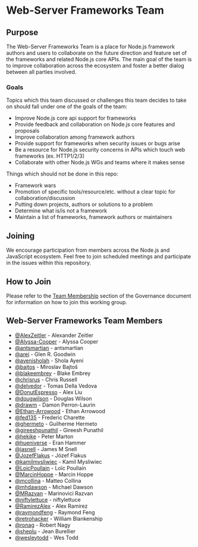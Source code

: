 # Web-Server Frameworks Team

## Purpose

The Web-Server Frameworks Team is a place for Node.js framework authors and users to collaborate on the
future direction and feature set of the frameworks and related Node.js core APIs.  The main goal of the
team is to improve collaboration across the ecosystem and foster a better dialog between all parties involved.

### Goals

Topics which this team discussed or challenges this team decides to take on should fall under one of the goals of the team:

- Improve Node.js core api support for frameworks
- Provide feedback and collaboration on Node.js core features and proposals
- Improve collaboration among framework authors
- Provide support for frameworks when security issues or bugs arise
- Be a resource for Node.js security concerns in APIs which touch web frameworks (ex. HTTP1/2/3)
- Collaborate with other Node.js WGs and teams where it makes sense

Things which should not be done in this repo:

- Framework wars
- Promotion of specific tools/resource/etc. without a clear topic for collaboration/discussion
- Putting down projects, authors or solutions to a problem
- Determine what is/is not a framework
- Maintain a list of frameworks, framework authors or maintainers

## Joining

We encourage participation from members across the Node.js and JavaScript
ecosystem. Feel free to join scheduled meetings and participate
in the issues within this repository.

## How to Join

Please refer to the [Team Membership](./GOVERNANCE.md#team-membership) section of the Governance document for information on how to join this working group.

## Web-Server Frameworks Team Members

<!-- ncu-team-sync.team(nodejs/web-server-frameworks) -->

- [@AlexZeitler](https://github.com/AlexZeitler) - Alexander Zeitler
- [@Alyssa-Cooper](https://github.com/Alyssa-Cooper) - Alyssa Cooper
- [@antsmartian](https://github.com/antsmartian) - antsmartian
- [@arei](https://github.com/arei) - Glen R. Goodwin
- [@ayenisholah](https://github.com/ayenisholah) - Shola Ayeni
- [@bajtos](https://github.com/bajtos) - Miroslav Bajtoš
- [@blakeembrey](https://github.com/blakeembrey) - Blake Embrey
- [@chrisrus](https://github.com/chrisrus) - Chris Russell
- [@delvedor](https://github.com/delvedor) - Tomas Della Vedova
- [@DonutEspresso](https://github.com/DonutEspresso) - Alex Liu
- [@dougwilson](https://github.com/dougwilson) - Douglas Wilson
- [@drawm](https://github.com/drawm) - Damon Perron-Laurin
- [@Ethan-Arrowood](https://github.com/Ethan-Arrowood) - Ethan Arrowood
- [@fed135](https://github.com/fed135) - Frederic Charette
- [@ghermeto](https://github.com/ghermeto) - Guilherme Hermeto
- [@gireeshpunathil](https://github.com/gireeshpunathil) - Gireesh Punathil
- [@hekike](https://github.com/hekike) - Peter Marton
- [@hueniverse](https://github.com/hueniverse) - Eran Hammer
- [@jasnell](https://github.com/jasnell) - James M Snell
- [@JozefFlakus](https://github.com/JozefFlakus) - Józef Flakus
- [@kamilmysliwiec](https://github.com/kamilmysliwiec) - Kamil Mysliwiec
- [@LoicPoullain](https://github.com/LoicPoullain) - Loïc Poullain
- [@MarcinHoppe](https://github.com/MarcinHoppe) - Marcin Hoppe
- [@mcollina](https://github.com/mcollina) - Matteo Collina
- [@mhdawson](https://github.com/mhdawson) - Michael Dawson
- [@MRazvan](https://github.com/MRazvan) - Marinovici Razvan
- [@niftylettuce](https://github.com/niftylettuce) - niftylettuce
- [@RamirezAlex](https://github.com/RamirezAlex) - Alex Ramirez
- [@raymondfeng](https://github.com/raymondfeng) - Raymond Feng
- [@retrohacker](https://github.com/retrohacker) - William Blankenship
- [@ronag](https://github.com/ronag) - Robert Nagy
- [@sheplu](https://github.com/sheplu) - Jean Burellier
- [@wesleytodd](https://github.com/wesleytodd) - Wes Todd

<!-- ncu-team-sync end -->
